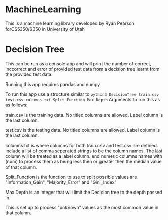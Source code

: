 # MachineLearning
This is a machine learning library developed by Ryan Pearson forCS5350/6350 in University of Utah

# Decision Tree

This can be run as a console app and will print the number of correct, inccorrect and error of provided test data 
from a decision tree learnt from the provided test data. 

Running this app requires pandas and numpy

To run this app use a structure similar to `python3 DecisionTree train.csv test.csv columns.txt Split_Function Max_Depth`
Arguments to run this as as follows:

train.csv is the training data. No titled columns are allowed. Label column is the last column.

test.csv is the testing data. No titled columns are allowed. Label column is the last column.

columns.txt is where columns for both train.csv and test.csv are defined. include a list of comma seperated strings
to be the column names. The last column will be treated as a label column. end numeric columns names with (num) to 
process them as being less then or greater then the median value of that column.

Split_Function is the function to use to split possible values are "Information_Gain", "Majority_Error" and "Gini_Index"

Max Depth is an integer that will limit the Decision tree to the depth passed in.

This is set up to process "unknown" values as the most common value in that column.
